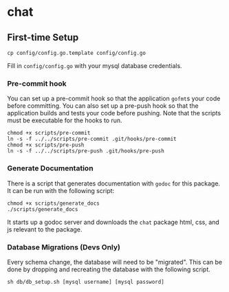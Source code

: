 # chat

## First-time Setup

```
cp config/config.go.template config/config.go
```

Fill in `config/config.go` with your mysql database credentials.

###  Pre-commit hook

You can set up a pre-commit hook so that the application `gofmt`s your code before committing.
You can also set up a pre-push hook so that the application builds and tests your code before pushing.
Note that the scripts must be executable for the hooks to run.

```
chmod +x scripts/pre-commit
ln -s -f ../../scripts/pre-commit .git/hooks/pre-commit
chmod +x scripts/pre-push
ln -s -f ../../scripts/pre-push .git/hooks/pre-push
```

### Generate Documentation

There is a script that generates documentation with `godoc` for this package.
It can be run with the following script:

```
chmod +x scripts/generate_docs
./scripts/generate_docs
```

It starts up a godoc server and downloads the `chat` package html, css, and js relevant to the package.

### Database Migrations (Devs Only)

Every schema change, the database will need to be "migrated". This can be done by dropping and recreating the database with the following script.

```
sh db/db_setup.sh [mysql username] [mysql password]
```
